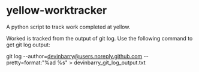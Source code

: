 yellow-worktracker
==================

A python script to track work completed at yellow.

Worked is tracked from the output of git log. Use the following command to get git log output:

git log --author=devinbarry@users.noreply.github.com --pretty=format:"%ad %s" > devinbarry_git_log_output.txt
